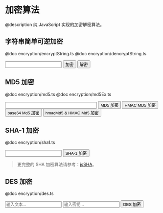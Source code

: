 加密算法
========================================================
@description 纯 JavaScript 实现的加密解密算法。

字符串简单可逆加密
--------------------------------------------------------
@doc encryption/encryptString.ts
@doc encryption/dencryptString.ts

<input type="text" id="stringEncryption_value">
<input type="button" value="加密" onclick="document.getElementById('stringEncryption_value').value = encryptString(document.getElementById('stringEncryption_value').value)">
<input type="button" value="解密" onclick="document.getElementById('stringEncryption_value').value = dencryptString(document.getElementById('stringEncryption_value').value)">

MD5 加密
--------------------------------------------------------
@doc encryption/md5.ts
@doc encryption/md5Ex.ts

<input type="text" id="md5_value" style="width: 300px;" />
<input type="button" value="MD5 加密" onclick="document.getElementById('md5_value').value = md5(document.getElementById('md5_value').value)" />
<input type="button" value="HMAC MD5 加密" onclick="document.getElementById('md5_value').value = md5.hmacMd5(document.getElementById('md5_value').value, 'key')" />
<input type="button" value="base64 Md5 加密" onclick="document.getElementById('md5_value').value = md5.base64Md5(document.getElementById('md5_value').value)" />
<input type="button" value="hmacMd5 & HMAC Md5 加密" onclick="document.getElementById('md5_value').value = md5.base64HmacMd5(document.getElementById('md5_value').value, 'key')" />

SHA-1 加密
--------------------------------------------------------
@doc encryption/sha1.ts

<input type="text" id="sha1_value">
<input type="button" value="SHA-1 加密" onclick="document.getElementById('sha1_value').value = sha1(document.getElementById('sha1_value').value)">

> 更完整的 SHA 加密算法请参考：[jsSHA](http://caligatio.github.io/jsSHA/)。

DES 加密
--------------------------------------------------------
@doc encryption/des.ts

<input type="text" id="des_value" placeholder="输入文本..."> 
<input type="text" id="des_key" placeholder="输入密钥..."> 
<input type="button" value="DES 加密" onclick="document.getElementById('des_value').value = des(document.getElementById('des_value').value, document.getElementById('des_key').value)">
